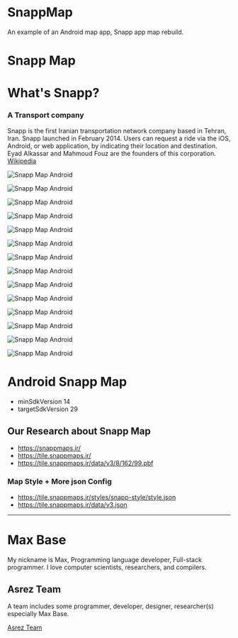 # SnappMap

An example of an Android map app, Snapp app map rebuild.

# Snapp Map

# What's Snapp?

### A Transport company

Snapp is the first Iranian transportation network company based in Tehran, Iran. Snapp launched in February 2014. Users can request a ride via the iOS, Android, or web application, by indicating their location and destination. Eyad Alkassar and Mahmoud Fouz are the founders of this corporation. [Wikipedia](https://en.wikipedia.org/wiki/Snapp_(company))


![Snapp Map Android](screenshot/1.jpg)

![Snapp Map Android](screenshot/2.jpg)

![Snapp Map Android](screenshot/3.jpg)

![Snapp Map Android](screenshot/4.jpg)

![Snapp Map Android](screenshot/5.jpg)

![Snapp Map Android](screenshot/6.jpg)

![Snapp Map Android](screenshot/7.jpg)

![Snapp Map Android](screenshot/8.jpg)

![Snapp Map Android](screenshot/9.jpg)

![Snapp Map Android](screenshot/10.jpg)

![Snapp Map Android](screenshot/11.jpg)

![Snapp Map Android](screenshot/12.jpg)

![Snapp Map Android](screenshot/13.jpg)

![Snapp Map Android](screenshot/14.jpg)

# Android Snapp Map

- minSdkVersion 14
- targetSdkVersion 29

## Our Research about Snapp Map

- https://snappmaps.ir/
- https://tile.snappmaps.ir/
- https://tile.snappmaps.ir/data/v3/8/162/99.pbf

### Map Style + More json Config

- https://tile.snappmaps.ir/styles/snapp-style/style.json
- https://tile.snappmaps.ir/data/v3.json

---------

# Max Base

My nickname is Max, Programming language developer, Full-stack programmer. I love computer scientists, researchers, and compilers.

## Asrez Team

A team includes some programmer, developer, designer, researcher(s) especially Max Base.

[Asrez Team](https://www.asrez.com/)
